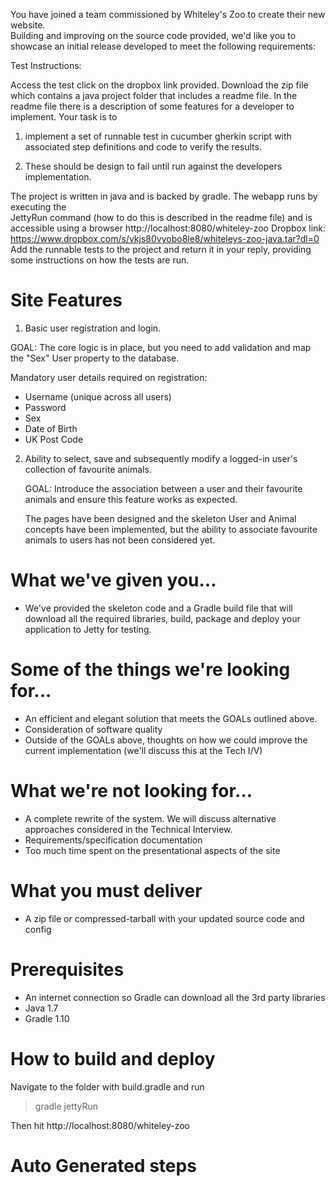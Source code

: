 You have joined a team commissioned by Whiteley's Zoo to create their new website.  
Building and improving on the source code provided, we'd like you to showcase an initial release 
developed to meet the following requirements:


Test Instructions:

Access the test click on the dropbox link provided. Download the zip file which contains a java project folder that 
includes a readme file. In the readme file there is a description of some features for a developer to implement. 
Your task is to 

1. implement a set of runnable test in cucumber gherkin script with associated step definitions and code 
to verify the results. 

2. These should be design to fail until run against the developers implementation.
 
The project is written in java and is backed by gradle. The webapp runs by executing the  
JettyRun command (how to do this is described in the readme file) and is accessible using a browser 
http://localhost:8080/whiteley-zoo
Dropbox link: https://www.dropbox.com/s/vkjs80vyobo8le8/whiteleys-zoo-java.tar?dl=0
Add the runnable tests to the project and return it in your reply, providing some instructions on how the tests are run.


Site Features
=============
1) Basic user registration and login.   

  GOAL: The core logic is in place, but you need to add validation and map the "Sex" User property to the database.

  Mandatory user details required on registration:
  - Username (unique across all users)
  - Password
  - Sex
  - Date of Birth
  - UK Post Code

2) Ability to select, save and subsequently modify a logged-in user's collection of favourite animals.   

   GOAL: Introduce the association between a user and their favourite animals and ensure this feature works as expected.

   The pages have been designed and the skeleton User and Animal concepts have been implemented, but the ability to associate favourite animals to users has not been considered yet.

What we've given you...
=================
* We've provided the skeleton code and a Gradle build file that will download all the required libraries, build, package and deploy your application to Jetty for testing.


Some of the things we're looking for...
=======================================
* An efficient and elegant solution that meets the GOALs outlined above.
* Consideration of software quality
* Outside of the GOALs above, thoughts on how we could improve the current implementation (we'll discuss this at the Tech I/V)

What we're not looking for...
===================================
* A complete rewrite of the system.  We will discuss alternative approaches considered in the Technical Interview.
* Requirements/specification documentation
* Too much time spent on the presentational aspects of the site

What you must deliver
=====================
* A zip file or compressed-tarball with your updated source code and config


Prerequisites
========
* An internet connection so Gradle can download all the 3rd party libraries
* Java 1.7
* Gradle 1.10


How to build and deploy
================
Navigate to the folder with build.gradle and run
> gradle jettyRun

Then hit http://localhost:8080/whiteley-zoo


Auto Generated steps
================

